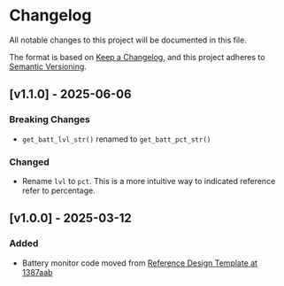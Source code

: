 <!-- Copyright (c) 2025 Golioth, Inc. -->
<!-- SPDX-License-Identifier: Apache-2.0 -->

# Changelog

All notable changes to this project will be documented in this file.

The format is based on [Keep a Changelog](https://keepachangelog.com/en/1.1.0/),
and this project adheres to [Semantic Versioning](https://semver.org/spec/v2.0.0.html).

## [v1.1.0] - 2025-06-06

### Breaking Changes

- `get_batt_lvl_str()` renamed to `get_batt_pct_str()`

### Changed

- Rename `lvl` to `pct`. This is a more intuitive way to indicated
  reference refer to percentage.

## [v1.0.0] - 2025-03-12

### Added

- Battery monitor code moved from [Reference Design Template at
  1387aab](https://github.com/golioth/reference-design-template/tree/1387aab5e5ebec0d250938f2822e476db8b7c05b/src/battery_monitor)

